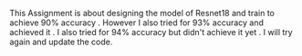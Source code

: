 This Assignment is about designing the model of Resnet18 and train to achieve 90% accuracy . However I also tried for 93% accuracy and achieved it .
I also tried for 94% accuracy but didn't achieve it yet . I will try again and update the code.

